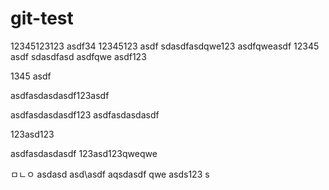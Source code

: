 # git-test

12345123123
asdf34
12345123
asdf
sdasdfasdqwe123
asdfqweasdf
12345
asdf
sdasdfasd
asdfqwe
asdf123

1345
asdf

asdfasdasdasdf123asdf

asdfasdasdasdf123
asdfasdasdasdf

123asd123

asdfasdasdasdf
123asd123qweqwe

ㅁㄴㅇ
asdasd
asd\asdf
aqsdasdf
qwe
asds123
s
